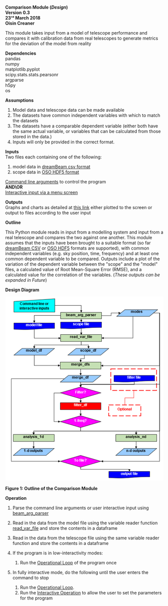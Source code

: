 **Comparison Module (*Design*)\
Version 0.3\
23ʳᵈ March 2018\
Oisin Creaner**

This module takes input from a model of telescope performance and
compares it with calibration data from real telescopes to generate
metrics for the deviation of the model from reality

**Dependencies**\
pandas\
numpy\
matplotlib.pyplot\
scipy.stats.stats.pearsonr\
argparse\
h5py\
os

**Assumptions**

1.  Model data and telescope data can be made available
2.  The datasets have common independent variables with which to match
    the datasets
3.  The datasets have a comparable dependent variable (either both have the same 
    actual variable, or variables that can be calculated from those stored in the data.)
4.  Inputs will only be provided in the correct format.

**Inputs**\
Two files each containing one of the following:
1.  model data in [dreamBeam csv format](/data_descriptions/DreamBeam_Source_data_description.md)  
2.  scope data in [OSO HDF5 format](/data_descriptions/OSO_HDF5.md)

[Command line arguments](/comparison_module/cli_arguments.md) to control the program\
**AND\OR**\
[Interactive input via a menu screen](/comparison_module/interactive_mode.md)

**Outputs**\
Graphs and charts as detailed at [this link](/comparison_module/outputs.md) either plotted to the screen or output to files according to the user input  

**Outline**

This Python module reads in input from a modelling system and input from a real
telescope and compares the two against one another. This module assumes
that the inputs have been brought to a suitable format (so far [dreamBeam CSV](/data_descriptions/DreamBeam_Source_data_description.md) 
or [OSO HDF5](/data_descriptions/OSO_HDF5.md) formats are supported), with common
independent variables (e.g. sky position, time, frequency) and at least one
common dependent variable to be compared. Outputs include a plot of the
variation of the dependent variable between the "scope" and the "model" files, 
a calculated value of Root
Mean-Square Error (RMSE), and a calculated value for the correlation of
the variables. (*These outputs can be expanded in Future*)

**Design Diagram**

![Design Diagram](/images/comparison_module_fig1_v5.PNG)

**Figure 1: Outline of the Comparison Module**

**Operation**

1. Parse the command line arguments or user interactive input using 
[beam_arg_parser](/comparison_module/function_docs/arg_parser.md)
2. Read in the data from the model file using the variable reader function 
[read_var_file](/comparison_module/function_docs/file_reading_functions.md)
and store the contents in a dataframe
   
3.  Read in the data from the telescope file using the same variable reader function and store the contents in a
    dataframe

4.  If the program is in low-interactivity modes:
    1.  Run the [Operational Loop](/comparison_module/operational_loop.md) of the program once
5.  In fully interactive mode, do the following until the user enters the command to stop
    1.  Run the [Operational Loop](/comparison_module/operational_loop.md).
    2.  Run the [Interactive Operation](/comparison_module/interactive_operation.md) to allow the user to set the parameters for the program

